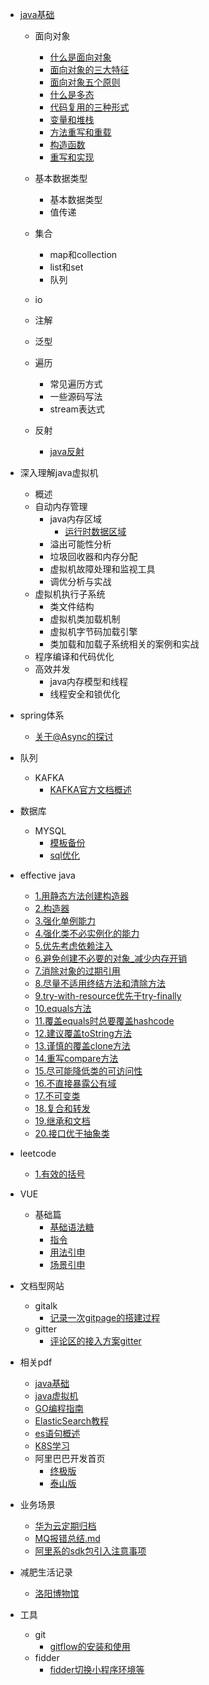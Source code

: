 

* [java基础](/java/java基础/java基础.md)

    * 面向对象
      * [什么是面向对象](/java/java基础/什么是面向对象.md)
      * [面向对象的三大特征](/java/java基础/面向对象的三大特征.md)
      * [面向对象五个原则](/java/java基础/面向对象五个原则.md)
      * [什么是多态](/java/java基础/什么是多态.md)
      * [代码复用的三种形式](/java/java基础/代码复用的三种形式.md)
      * [变量和堆栈](/java/java基础/变量和堆栈.md)
      * [方法重写和重载](/java/java基础/方法重写和重载.md)
      * [构造函数](/java/java基础/构造函数.md)
      * [重写和实现](/java/java基础/重写和实现.md)
    * 基本数据类型
      * 基本数据类型
      * 值传递
    * 集合
      * map和collection
      * list和set
      * 队列
    * io
    * 注解
    * 泛型

    * 遍历
      * 常见遍历方式
      * 一些源码写法
      * stream表达式
    * 反射
      * [java反射](/java/java基础/java反射.md)
* 深入理解java虚拟机
    * 概述
    * 自动内存管理
        * java内存区域
          * [运行时数据区域](/java/深入理解java虚拟机/运行时数据区域.md)
        * 溢出可能性分析
        * 垃圾回收器和内存分配
        * 虚拟机故障处理和监视工具
        * 调优分析与实战
    * 虚拟机执行子系统
        * 类文件结构
        * 虚拟机类加载机制
        * 虚拟机字节码加载引擎
        * 类加载和加载子系统相关的案例和实战
    * 程序编译和代码优化
    * 高效并发
        * java内存模型和线程
        * 线程安全和锁优化
* spring体系
    * [关于@Async的探讨](/java/源码探讨/关于JUC的ThreadPoolExecutor的探讨.md)
* 队列
    * KAFKA
      * [KAFKA官方文档概述](/java/队列/kafka.md)    
* 数据库
    * MYSQL
        * [模板备份](/sql/常用sql模板备份.md)
        * [sql优化](/sql/高级MySql_sql优化_司晓杰.md)
* effective java
  * [1.用静态方法创建构造器](/java/effective_java/1.用静态方法创建构造器.md)
  * [2.构造器](/java/effective_java/2.存在更多参数时推荐使用构造器builder.md)
  * [3.强化单例能力](/java/effective_java/3.强化单例能力.md)
  * [4.强化类不必实例化的能力](/java/effective_java/4.强化类不必实例化的能力.md)
  * [5.优先考虑依赖注入](/java/effective_java/5.优先考虑依赖注入.md)
  * [6.避免创建不必要的对象_减少内存开销](/java/effective_java/6.避免创建不必要的对象_减少内存开销.md)
  * [7.消除对象的过期引用](/java/effective_java/7.消除对象的过期引用.md)
  * [8.尽量不适用终结方法和清除方法](/java/effective_java/8.尽量不适用终结方法和清除方法.md)
  * [9.try-with-resource优先于try-finally](/java/effective_java/9.try-with-resource优先于try-finally.md)
  * [10.equals方法](/java/effective_java/10.equals方法.md)
  * [11.覆盖equals时总要覆盖hashcode](/java/effective_java/11.覆盖equals时总要覆盖hashcode.md)
  * [12.建议覆盖toString方法](/java/effective_java/12.建议覆盖toString方法.md)
  * [13.谨慎的覆盖clone方法](/java/effective_java/13.谨慎的覆盖clone方法.md)
  * [14.重写compare方法](/java/effective_java/14.重写compare方法.md)
  * [15.尽可能降低类的可访问性](/java/effective_java/15.尽可能降低类的可访问性.md)
  * [16.不直接暴露公有域](/java/effective_java/16.不直接暴露公有域.md)
  * [17.不可变类](/java/effective_java/17.不可变类.md)
  * [18.复合和转发](/java/effective_java/18.复合和转发.md)
  * [19.继承和文档](/java/effective_java/19.继承和文档.md)
  * [20.接口优于抽象类](/java/effective_java/20.接口优于抽象类.md)
* leetcode
  * [1.有效的括号](/java/leetcode/有效的括号.md)
* VUE
    * 基础篇
        * [基础语法糖](/vue/VUE基本语法糖.md)
        * [指令](/vue/VUE指令.md)
        * [用法引申](/vue/VUE取值用法引申.md)
        * [场景引申](/vue/VUE功能场景总结.md)
* <color>文档型网站</color>
  * gitalk
    * [记录一次gitpage的搭建过程](/docs/记录一次gitPage的搭建过程.md)
  * gitter
    * [评论区的接入方案gitter](/docs/gitter接入.md)
* 相关pdf
  * [java基础](/java/pdf/基础-蒋文明笔记.md)
  * [java虚拟机](/java/pdf/基础-Java虚拟机第二版.md)
  * [GO编程指南](/java/pdf/GO_Web编程.md)
  * [ElasticSearch教程](/java/pdf/ElasticSearch教程.md)  
  * [es语句概述](/java/pdf/es搜索等语句总结.md)
  * [K8S学习](/docs/K8S学习link.md)
  * 阿里巴巴开发首页
    * [终极版](/java/pdf/阿里巴巴开发手册终极版.md)
    * [泰山版](/java/pdf/阿里编程规范泰山版.md)
* 业务场景
    * [华为云定期归档](/docs/华为云归档方案.md)
    * [MQ报错总结.md](/java/业务/MQ报错总结.md)
    * [阿里系的sdk包引入注意事项](/docs/阿里系的sdk包引入注意事项.md)
* 减肥生活记录
    * [洛阳博物馆](/life/洛阳博物馆.md)        
* 工具
  * git
    * [gitflow的安装和使用](/java/工具/git/gitflow.md)
  * fidder
    * [fidder切换小程序环境等](/java/工具/fidder/fidder自测和路由转发.md)

             

